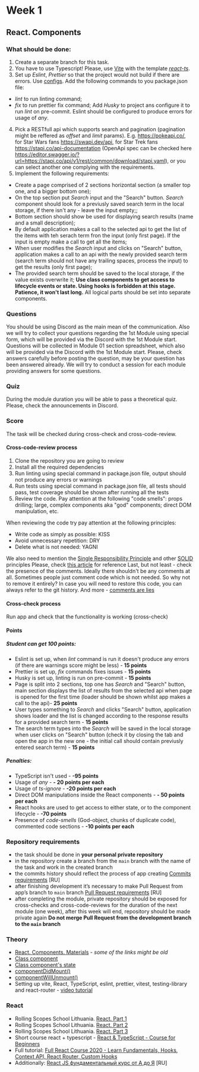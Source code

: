 # Week 1

## React. Components

### What should be done:

1. Create a separate branch for this task.
2. You have to use Typescript! Please, use [Vite](https://vitejs.dev/guide/) with the template [*react-ts*](https://vite.new/react-ts). 
3. Set up *Eslint*, *Prettier* so that the project would not build if there are errors. Use [configs](https://github.com/rolling-scopes-school/tasks/blob/master/react/modules/module01/configs.md). Add the following commands to you package.json file:
- *lint* to run linting command;
- *fix* to run prettier fix command;
Add *Husky* to project ans configure it to run *lint* on pre-commit.
Eslint should be configured to produce errors for usage of *any*.
4. Pick a RESTfull api which supports search and pagination (pagination might be reffered as *offset* and *limit* params). E.g. https://pokeapi.co/, for Star Wars fans https://swapi.dev/api, for Star Trek fans https://stapi.co/api-documentation (OpenApi spec can be checked here https://editor.swagger.io/?url=https://stapi.co/api/v1/rest/common/download/stapi.yaml), or you can select another one complying with the requirements.
5. Implement the following requirements:
- Create a page comprised of 2 sections horizontal section (a smaller top one, and a bigger bottom one);
- On the top section put *Search* input and the "Search" button. *Search* component should look for a previusly saved search term in the local storage, if there isn't any - leave the input empty;;
- Bottom section should show be used for displaying search results (name and a small description);
- By default application makes a call to the selected api to get the list of the items with teh serach term fron the input (only first page). If the input is empty make a call to get all the items;
- When user modifies the *Search* input and clicks on "Search" button, application makes a call to an api with the newly provided search term (search term should not have any trailing spaces, process the input) to get the results (only first page);
- The provided search term should be saved to the local storage, if the value exists overwrite it;
**Use class components to get access to lifecycle events or state. Using hooks is forbidden at this stage. Patience, it won't last long.**
All logical parts should be set into separate components.

### Questions
You should be using Discord as the main mean of the communication.
Also we will try to collect your questions regarding the 1st Module using special form, which will be provided via the Discord with the 1st Module start. Questions will be collected in Module 01 section spreadsheet, which also will be provided via the Discord with the 1st Module start. Please, check answers carefully before posting the question, may be your question has been answered already.
We will try to conduct a session for each module providing answers for some questions.

### Quiz
During the module duration you will be able to pass a theoretical quiz. Please, check the announcements in Discord.

### Score
The task will be checked during cross-check and cross-code-review.

#### Cross-code-review process
1. Clone the repository you are going to review
2. Install all the required dependencies
3. Run linting using special command in package.json file, output should not produce any errors or warnings
4. Run tests using special command in package.json file, all tests should pass, test coverage should be shown after running all the tests
5. Review the code. Pay attention at the following "code smells": props drilling; large, complex components aka "god" components; direct DOM manipulation, etc.

When reviewing the code try pay attention at the following principles:
* Write code as simply as possible: KISS
* Avoid unnecessary repetition: DRY
* Delete what is not needed: YAGNI

We also need to mention the [Single Responsibility Principle](https://en.wikipedia.org/wiki/Single-responsibility_principle) and other [SOLID](https://en.wikipedia.org/wiki/SOLID) principles
Please, check [this article](https://dmitripavlutin.com/7-architectural-attributes-of-a-reliable-react-component/) for reference
Last, but not least - check the presence of the comments. Ideally there shouldn't be any comments at all. Sometimes people just comment code which is not needed. So why not to remove it entirely? In case you will need to restore this code, you can always refer to the git history. And more - [comments are lies](https://blog.devgenius.io/code-should-be-the-one-version-of-the-truth-dont-add-comments-b0bcd8631a9a)
#### Cross-check process
Run app and check that the functionality is working (cross-check)

#### Points
##### Student can get 100 points:
- Eslint is set up, when *lint* command is run it doesn't produce any errors (if there are warnings score might be less) - **15 points**
- Prettier is set up, *fix* commands fixes issues - **15 points**
- Husky is set up, linting is run on pre-commit - **15 points**
- Page is split into 2 sections, top one has *Search* and "Search" button, main section displays the list of results from the selected api when page is opened for the first time (loader should be shown whilst app makes a call to the api)- **25 points**
- User types something to *Search* and clicks "Search" button, application shows loader and the list is changed according to the response results for a provided search term - **15 points**
- The search term types into the *Search* will be saved in the local storage when user clicks on "Search" button (check it by closing the tab and open the app in the new one - the initial call should contain previusly entered search term) - **15 points**

##### Penalties:
- TypeScript isn't used - **-95 points**
- Usage of *any* - **- 20 points per each**
- Usage of *ts-ignore* - **-20 points per each**
- Direct DOM manipulations inside the React components - **- 50 points per each**
- React hooks are used to get access to either state, or to the component lifecycle - **-70 points**
- Presence of *code-smells* (God-object, chunks of duplicate code), commented code sections - **-10 points per each**

### Repository requirements

* the task should be done in **your personal private repository** 
* in the repository create a branch from the `main` branch with the name of the task and work in the created branch
* the commits history should reflect the process of app creating [Commits requirements](https://docs.rs.school/#/git-convention?id=%D0%A2%D1%80%D0%B5%D0%B1%D0%BE%D0%B2%D0%B0%D0%BD%D0%B8%D1%8F-%D0%BA-%D0%B8%D0%BC%D0%B5%D0%BD%D0%B0%D0%BC-%D0%BA%D0%BE%D0%BC%D0%BC%D0%B8%D1%82%D0%BE%D0%B2) [RU]
* after finishing development it’s necessary to make Pull Request from app’s branch to `main` branch [Pull Request requirements](https://docs.rs.school/#/pull-request-review-process?id=%D0%A2%D1%80%D0%B5%D0%B1%D0%BE%D0%B2%D0%B0%D0%BD%D0%B8%D1%8F-%D0%BA-pull-request-pr) [RU]
* after completing the module, private repository should be exposed for cross-checks and cross-code-reviews for the duration of the next module (one week), after this week will end, repository should be made private again 
**Do not merge Pull Request from the development branch to the `main` branch**
### Theory

*	[React. Components. Materials](https://docs.google.com/document/d/1WLWjBiVMjsVADf5FWFYfPObQOrLD1624h5etyafCfr8/edit) - *some of the links might be old*
*	[Class component](https://react.dev/reference/react/Component)
*   [Class component's state](https://react.dev/reference/react/Component#state)
*   [componentDidMount()](https://react.dev/reference/react/Component#componentdidmount)
*   [componentWillUnmount()](https://react.dev/reference/react/Component#componentwillunmount)
*   Setting up vite, React, TypeScript, eslint, prettier, vitest, testing-library and react-router - [video tutorial](https://www.youtube.com/watch?app=desktop&v=cchqeWY0Nak)
### React

*	Rolling Scopes School Lithuania. [React. Part 1](https://www.youtube.com/watch?v=L8CmtfCu9AI)
*	Rolling Scopes School Lithuania. [React. Part 2](https://www.youtube.com/watch?v=Rrg4D6AHc5A)
*	Rolling Scopes School Lithuania. [React. Part 3](https://www.youtube.com/watch?v=w9MvuGWVvkY)
*	Short course react + typescript - [React & TypeScript - Course for Beginners](https://www.youtube.com/watch?v=FJDVKeh7RJI)
*	Full tutorial: [Full React Course 2020 - Learn Fundamentals, Hooks, Context API, React Router, Custom Hooks](https://www.youtube.com/watch?v=4UZrsTqkcW4&t=8419s)
*	Additionally: [React JS фундаментальный курс от А до Я](https://www.youtube.com/watch?v=GNrdg3PzpJQ) [RU]
